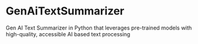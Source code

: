 # GenAiTextSummarizer
Gen AI Text Summarizer in Python that leverages pre-trained models with high-quality, accessible AI based text processing
